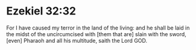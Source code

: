 # Ezekiel 32:32

For I have caused my terror in the land of the living: and he shall be laid in the midst of the uncircumcised with [them that are] slain with the sword, [even] Pharaoh and all his multitude, saith the Lord GOD.
